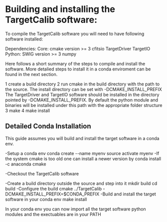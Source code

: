 # Building and installing the TargetCalib software:

To compile the TargetCalib software you will need to have following software installed: 

Dependencies:
	Core:
		cmake version >= 3
		cfitsio
		TargetDriver
		TargetIO
	Python:
		SWIG version >= 3
		numpy

Here follows a short summary of the steps to compile and install the software. More detalied 
steps to install it in a conda enviroment can be found in the next section.

1 create a build directory
2 run cmake in the build directory with the path to the source. 
  The install directory can be set with -DCMAKE_INSTALL_PREFIX
  The TargetDriver and TargetIO software should be installed in the directory pointed by -DCMAKE_INSTALL_PREFIX.
  By default the python module and binaries will be installed under this path with 
  the appropriate folder structure
3 make 
4 make install


Detailed Conda Installation
---------------------------

This guide assumes you will build and install the target software in a conda env.

-Setup a conda env 
	conda create --name myenv
	source activate myenv
-If the system cmake is too old one can install a newer version by
	conda install -c anaconda cmake

-Checkout the TargetCalib software

-Create a build directory outside the source and step into it
	mkdir build
	cd build
-Configure the build
	cmake ../TargetCalib -DCMAKE_INSTALL_PREFIX=$CONDA_PREFIX
-Build and install the target software in your conda env
	make install

In your conda env you can now import all the target software python modules and the exectuables are in your PATH
